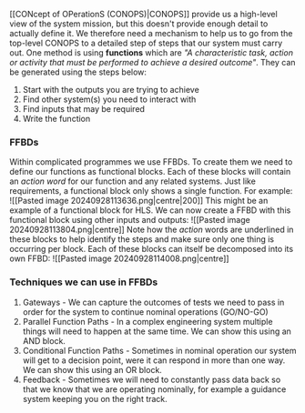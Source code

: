 [[CONcept of OPerationS (CONOPS)|CONOPS]] provide us a high-level view of the system mission, but this doesn't provide enough detail to actually define it. We therefore need a mechanism to help us to go from the top-level CONOPS to a detailed step of steps that our system must carry out.
One method is using **functions** which are *"A characteristic task, action or activity that must be performed to achieve a desired outcome"*. They can be generated using the steps below:
1) Start with the outputs you are trying to achieve
2) Find other system(s) you need to interact with
3) Find inputs that may be required
4) Write the function
### FFBDs
Within complicated programmes we use FFBDs. To create them we need to define our functions as functional blocks. Each of these blocks will contain an *action word* for our function and any related systems.
Just like requirements, a functional block only shows a single function. For example:
![[Pasted image 20240928113636.png|centre|200]]
This might be an example of a functional block for HLS.
We can now create a FFBD with this functional block using other inputs and outputs:
![[Pasted image 20240928113804.png|centre]]
Note how the *action* words are underlined in these blocks to help identify the steps and make sure only one thing is occurring per block.
Each of these blocks can itself be decomposed into its own FFBD:
![[Pasted image 20240928114008.png|centre]]
### Techniques we can use in FFBDs
1) Gateways - We can capture the outcomes of tests we need to pass in order for the system to continue nominal operations (GO/NO-GO)
2) Parallel Function Paths - In a complex engineering system multiple things will need to happen at the same time. We can show this using an AND block.
3) Conditional Function Paths - Sometimes in nominal operation our system will get to a decision point, were it can respond in more than one way. We can show this using an OR block.
4) Feedback - Sometimes we will need to constantly pass data back so that we know that we are operating nominally, for example a guidance system keeping you on the right track.